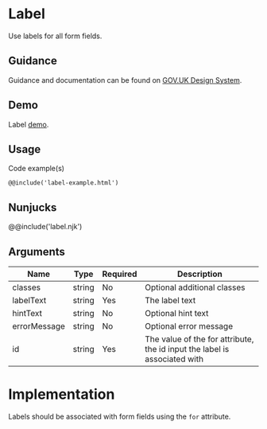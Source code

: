 # Label

Use labels for all form fields.

## Guidance

Guidance and documentation can be found on [GOV.UK Design System](linkgoeshere).

## Demo

Label [demo](label.html).

## Usage

Code example(s)

```
@@include('label-example.html')
```

## Nunjucks

@@include('label.njk')

## Arguments

| Name          | Type    | Required  | Description
|---            |---      |---        |---
| classes       | string  | No        | Optional additional classes
| labelText     | string  | Yes       | The label text
| hintText      | string  | No        | Optional hint text
| errorMessage  | string  | No        | Optional error message
| id            | string  | Yes       | The value of the for attribute, the id input the label is associated with

<!--
## Installation

```
npm install --save @govuk-frontend/label
```
-->

# Implementation

Labels should be associated with form fields using the `for` attribute.
